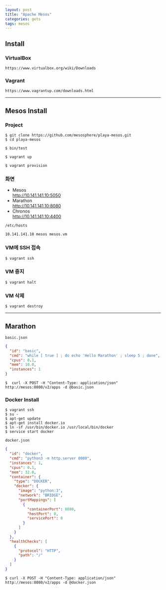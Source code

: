 ```yaml
---
layout: post
title: "Apache Mesos"
categories: gets
tags: mesos 
---
```


Install
-------

### VirtualBox

`https://www.virtualbox.org/wiki/Downloads`

### Vagrant

`https://www.vagrantup.com/downloads.html`

---

Mesos Install
-------------

### Project 

```
$ git clone https://github.com/mesosphere/playa-mesos.git 
$ cd playa-mesos
```

```
$ bin/test 
```

```
$ vagrant up
```

```
$ vagrant provision
```

### 화면

* Mesos  
http://10.141.141.10:5050
* Marathon  
http://10.141.141.10:8080 
* Chronos  
http://10.141.141.10:4400 

`/etc/hosts`
```
10.141.141.10 mesos mesos.vm
```

### VM에 SSH 접속
```
$ vagrant ssh
```

### VM 중지
```
$ vagrant halt
```

### VM 삭제
```
$ vagrant destroy
```

---

Marathon
--------

`basic.json`
```json
{
  "id": "basic",
  "cmd": "while [ true ] ; do echo 'Hello Marathon' ; sleep 5 ; done",
  "cpus": 0.1,
  "mem": 10.0,
  "instances": 1
}
```

```
$  curl -X POST -H "Content-Type: application/json" http://mesos:8080/v2/apps -d @basic.json
```

### Docker Install

```
$ vagrant ssh
$ su -
$ apt-get update
$ apt-get install docker.io
$ ln -sf /usr/bin/docker.io /usr/local/bin/docker
$ service start docker
```

`docker.json`
```json
{
  "id": "docker",
  "cmd": "python3 -m http.server 8080",
  "instances": 1,
  "cpus": 0.1,
  "mem": 32.0,
  "container": {
    "type": "DOCKER",
    "docker": {
      "image": "python:3",
      "network": "BRIDGE",
      "portMappings": [
        {
          "containerPort": 8080,
          "hostPort": 0,
          "servicePort": 0
        }
      ]
    }
  },
  "healthChecks": [
    {
      "protocol": "HTTP",
      "path": "/"
    }
  ]
}
```

```
$ curl -X POST -H "Content-Type: application/json" http://mesos:8080/v2/apps -d @docker.json
```
